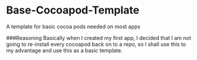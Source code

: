 # Base-Cocoapod-Template
A template for basic cocoa pods needed on most apps

###Reasoning
Basically when I created my first app, I decided that I am not going to re-install every cocoapod back on to a repo, so I shall use this to my advantage and use this as a basic template.
